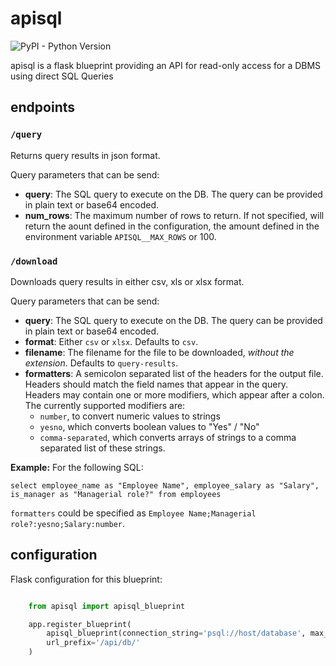 # apisql

![PyPI - Python Version](https://img.shields.io/pypi/pyversions/apisql.svg)

apisql is a flask blueprint providing an API for read-only access for a DBMS using direct SQL Queries

## endpoints

### `/query`

Returns query results in json format.

Query parameters that can be send:
- **query**: The SQL query to execute on the DB. The query can be provided in plain text or base64 encoded.
- **num_rows**: The maximum number of rows to return. If not specified, will return the aount defined in the configuration, the amount defined in the environment variable `APISQL__MAX_ROWS` or 100.

### `/download`

Downloads query results in either csv, xls or xlsx format.

Query parameters that can be send:
- **query**: The SQL query to execute on the DB. The query can be provided in plain text or base64 encoded.
- **format**: Either `csv` or `xlsx`. Defaults to `csv`.
- **filename**: The filename for the file to be downloaded, *without the extension*. Defaults to `query-results`.
- **formatters**: A semicolon separated list of the headers for the output file. Headers should match the field names that appear in the query.
  Headers may contain one or more modifiers, which appear after a colon. The currently supported modifiers are:
  - `number`, to convert numeric values to strings
  - `yesno`, which converts boolean values to "Yes" / "No"
  - `comma-separated`, which converts arrays of strings to a comma separated list of these strings.


**Example:**
For the following SQL:
```
select employee_name as "Employee Name", employee_salary as "Salary", is_manager as "Managerial role?" from employees
```

`formatters` could be specified as `Employee Name;Managerial role?:yesno;Salary:number`.

## configuration

Flask configuration for this blueprint:


```python

    from apisql import apisql_blueprint

    app.register_blueprint(
        apisql_blueprint(connection_string='psql://host/database', max_rows=1000, debug=False),
        url_prefix='/api/db/'
    )
```
